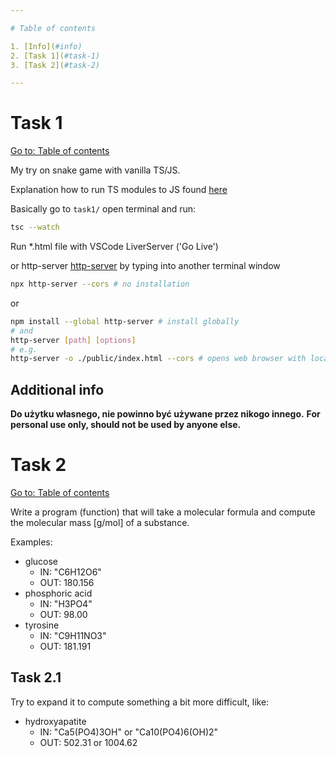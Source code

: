 ```yaml
---

# Table of contents

1. [Info](#info)
2. [Task 1](#task-1)
3. [Task 2](#task-2)

---
```


# Task 1

[Go to: Table of contents](#table-of-contents)

My try on snake game with vanilla TS/JS.

Explanation how to run TS modules to JS found [here](https://www.youtube.com/watch?v=EpOPR03z4Vw)

Basically go to `task1/` open terminal and run:

```bash
tsc --watch
```

Run *.html file with VSCode LiverServer ('Go Live')

or http-server [http-server](https://www.npmjs.com/package/http-server) by typing into another terminal window

```bash
npx http-server --cors # no installation
```

or

```bash
npm install --global http-server # install globally
# and
http-server [path] [options]
# e.g.
http-server -o ./public/index.html --cors # opens web browser with localhost 8080
```

## Additional info

**Do użytku własnego, nie powinno być używane przez nikogo innego.**
**For personal use only, should not be used by anyone else.**

# Task 2

[Go to: Table of contents](#table-of-contents)

Write a program (function) that will take a molecular formula and compute the molecular mass [g/mol] of a substance.

Examples:

+ glucose
  - IN: "C6H12O6"
  - OUT: 180.156
+ phosphoric acid
  - IN: "H3PO4"
  - OUT: 98.00
+ tyrosine
  - IN: "C9H11NO3"
  - OUT: 181.191

## Task 2.1

Try to expand it to compute something a bit more difficult, like:

+ hydroxyapatite
  - IN: "Ca5(PO4)3OH" or "Ca10(PO4)6(OH)2"
  - OUT: 502.31 or 1004.62
